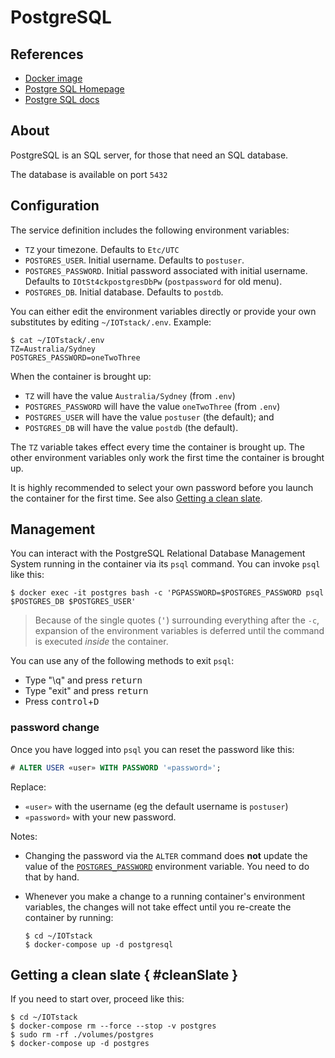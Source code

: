 # PostgreSQL

## References

- [Docker image](https://hub.docker.com/_/postgres)
- [Postgre SQL Homepage](https://www.postgresql.org/)
- [Postgre SQL docs](https://www.postgresql.org/docs/current/index.html)

## About

PostgreSQL is an SQL server, for those that need an SQL database.

The database is available on port `5432`

## Configuration

The service definition includes the following environment variables:

* `TZ` your timezone. Defaults to `Etc/UTC`
* `POSTGRES_USER`. Initial username. Defaults to `postuser`.
* <a name="postgrespw"></a>`POSTGRES_PASSWORD`. Initial password associated with initial username. Defaults to `IOtSt4ckpostgresDbPw` (`postpassword` for old menu).
* `POSTGRES_DB`. Initial database. Defaults to `postdb`.

You can either edit the environment variables directly or provide your own substitutes by editing `~/IOTstack/.env`. Example:

``` console
$ cat ~/IOTstack/.env
TZ=Australia/Sydney
POSTGRES_PASSWORD=oneTwoThree
```

When the container is brought up:

* `TZ` will have the value `Australia/Sydney` (from `.env`)
* `POSTGRES_PASSWORD` will have the value `oneTwoThree` (from `.env`)
* `POSTGRES_USER` will have the value `postuser` (the default); and
* `POSTGRES_DB` will have the value `postdb` (the default).

The `TZ` variable takes effect every time the container is brought up. The other environment variables only work the first time the container is brought up.

It is highly recommended to select your own password before you launch the container for the first time. See also [Getting a clean slate](#cleanSlate).

## Management

You can interact with the PostgreSQL Relational Database Management System running in the container via its `psql` command. You can invoke `psql` like this:

``` console
$ docker exec -it postgres bash -c 'PGPASSWORD=$POSTGRES_PASSWORD psql $POSTGRES_DB $POSTGRES_USER'
```

> Because of the single quotes (<kbd>'</kbd>) surrounding everything after the `-c`, expansion of the environment variables is deferred until the command is executed *inside* the container.

You can use any of the following methods to exit `psql`:

* Type "\q" and press <kbd>return</kbd>
* Type "exit" and press <kbd>return</kbd>
* Press <kbd>control</kbd>+<kbd>D</kbd>

### password change

Once you have logged into `psql` you can reset the password like this:

``` sql
# ALTER USER «user» WITH PASSWORD '«password»';
```

Replace:

* `«user»` with the username (eg the default username is `postuser`)
* `«password»` with your new password.

Notes:

* Changing the password via the `ALTER` command does **not** update the value of the [`POSTGRES_PASSWORD`](#postgrespw) environment variable. You need to do that by hand.
* Whenever you make a change to a running container's environment variables, the changes will not take effect until you re-create the container by running:

	``` console
	$ cd ~/IOTstack
	$ docker-compose up -d postgresql
	```

## Getting a clean slate { #cleanSlate }

If you need to start over, proceed like this:

``` console
$ cd ~/IOTstack
$ docker-compose rm --force --stop -v postgres
$ sudo rm -rf ./volumes/postgres
$ docker-compose up -d postgres
```

